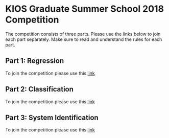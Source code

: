 # KIOS Graduate Summer School 2018 Competition

The competition consists of three parts. Please use the links below to join each part separately. Make sure to read and understand the rules for each part.

## Part 1: Regression
To join the competition please use this [link](https://www.kaggle.com/t/22b78ea0ab564dc4bb676d847f5719d1)

## Part 2: Classification
To join the competition please use this [link]()

## Part 3: System Identification
To join the competition please use this [link]()
